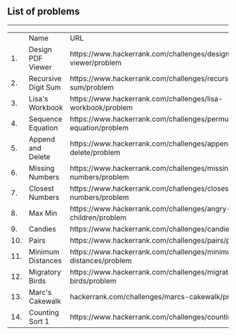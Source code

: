 <h2>List of problems</h2>
<hr>
<table>
<th>
<td>Name</td>
<td>URL</td>
</th>
<tr><td>1.</td><td>Design PDF Viewer</td><td>https://www.hackerrank.com/challenges/designer-pdf-viewer/problem</td></tr>
<tr><td>2.</td><td>Recursive Digit Sum</td><td>https://www.hackerrank.com/challenges/recursive-digit-sum/problem</td></tr>
<tr><td>3.</td><td>Lisa's Workbook</td><td>https://www.hackerrank.com/challenges/lisa-workbook/problem</td></tr>
<tr><td>4.</td><td>Sequence Equation</td><td>https://www.hackerrank.com/challenges/permutation-equation/problem</td></tr>
<tr><td>5.</td><td>Append and Delete</td><td>https://www.hackerrank.com/challenges/append-and-delete/problem</td></tr>
<tr><td>6.</td><td>Missing Numbers</td><td>https://www.hackerrank.com/challenges/missing-numbers/problem</td></tr>
<tr><td>7.</td><td>Closest Numbers</td><td>https://www.hackerrank.com/challenges/closest-numbers/problem</td></tr>
<tr><td>8.</td><td>Max Min</td><td>https://www.hackerrank.com/challenges/angry-children/problem</td></tr>
<tr><td>9.</td><td>Candies</td><td>https://www.hackerrank.com/challenges/candies/problem</td></tr>
<tr><td>10.</td><td>Pairs</td><td>https://www.hackerrank.com/challenges/pairs/problem</td></tr>
<tr><td>11.</td><td>Minimum Distances</td><td>https://www.hackerrank.com/challenges/minimum-distances/problem</td></tr>
<tr><td>12.</td><td>Migratory Birds</td><td>https://www.hackerrank.com/challenges/migratory-birds/problem</td></tr>
<tr><td>13.</td><td>Marc's Cakewalk</td><td>hackerrank.com/challenges/marcs-cakewalk/problem</td></tr>
<tr><td>14.</td><td>Counting Sort 1</td><td>https://www.hackerrank.com/challenges/countingsort1/problem</td></tr>
